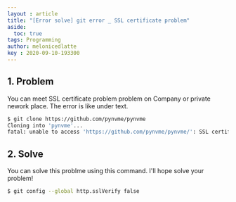 ```yaml
---
layout : article
title: "[Error solve] git error _ SSL certificate problem"
aside:
  toc: true
tags: Programming 
author: melonicedlatte
key : 2020-09-10-193300
---  
```


## 1. Problem

You can meet SSL certificate problem problem on Company or private nework place. The error is like under text. 

~~~bash
$ git clone https://github.com/pynvme/pynvme
Cloning into 'pynvme'...
fatal: unable to access 'https://github.com/pynvme/pynvme/': SSL certificate problem: unable to get local issuer certificate
~~~

## 2. Solve

You can solve this problme using this command. I'll hope solve your problem!

~~~bash
$ git config --global http.sslVerify false
~~~

